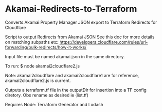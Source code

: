 # Akamai-Redirects-to-Terraform
Converts Akamai Property Manager JSON export to Terraform Redirects for Cloudflare

Script to output Redirects from Akamai JSON
See this doc for more details on matching subpaths etc: https://developers.cloudflare.com/rules/url-forwarding/bulk-redirects/how-it-works/

Input file must be named akamai.json in the same directory.

To run: $ node akamai2cloudflare2.js

Note: akamai2cloudflare and akamai2cloudflare1 are for reference, akamai2cloudflare2.js is current.

Outputs a terraform.tf file in the outputDir for insertion into a TF config diretory. Obs rename as desired ie (list.tf)

Requires Node: Terraform Generator and Lodash
